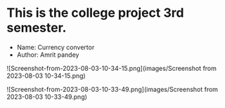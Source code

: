 # This is the college project 3rd semester.

- Name: Currency convertor
- Author: Amrit pandey

![Screenshot-from-2023-08-03-10-34-15.png](images/Screenshot from 2023-08-03 10-34-15.png)

![Screenshot-from-2023-08-03-10-33-49.png](images/Screenshot from 2023-08-03 10-33-49.png)
